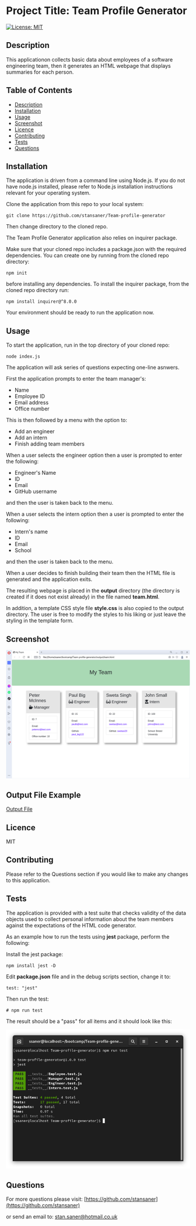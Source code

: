 
# Project Title: Team Profile Generator

[![License: MIT](https://img.shields.io/badge/License-MIT-yellow.svg)](https://opensource.org/licenses/MIT)

## Description

This applicationon collects basic data about employees of a software engineering team, then it generates an HTML webpage that displays summaries for each person.


## Table of Contents
- [Description](#description)
- [Installation](#installation)
- [Usage](#usage)
- [Screenshot](#screenshot)
- [Licence](#licence)
- [Contributing](#contributing)
- [Tests](#tests)
- [Questions](#questions)

## Installation

The application is driven from a command line using Node.js. If you do not have node.js installed, please refer to Node.js installation instructions relevant for your operating system.

Clone the application from this repo to your local system:

```
git clone https://github.com/stansaner/Team-profile-generator
```

Then change directory to the cloned repo.

The Team Profile Generator application also relies on inquirer package.

Make sure that your cloned repo includes a package.json with the required dependencies. You can create one by running from the cloned repo directory:

```
npm init
```

before installing any dependencies. To install the inquirer package, from the cloned repo directory run:

```
npm install inquirer@^8.0.0
```

Your environment should be ready to run the application now.


## Usage

 To start the application, run in the top directory of your cloned repo:

```
node index.js
```

The application will ask series of questions expecting one-line asnwers.

First the application prompts to enter the team manager's:
- Name
- Employee ID
- Email address
- Office number

This is then followed by a menu with the option to:
- Add an engineer
- Add an intern
- Finish adding team members

When a user selects the engineer option then a user is prompted to enter the following:
- Engineer's Name
- ID
- Email
- GitHub username

and then the user is taken back to the menu.

When a user selects the intern option then a user is prompted to enter the following:
- Intern's name
- ID
- Email
- School

and then the user is taken back to the menu.

When a user decides to finish building their team then the HTML file is generated and the application exits.

The resulting webpage is placed in the **output** directory (the directory is created if it does not exist already) in the file named **team.html**.

In addition, a template CSS style file **style.css** is also copied to the output directory. The user is free to modify the styles to his liking or just leave the styling in the template form.


## Screenshot

![Screenshot](./assets/MyTeam_Screenshot.png)


## Output File Example

[Output File](./assets/team.html)


## Licence

MIT

## Contributing

Please refer to the Questions section if you would like to make any changes to this application.


## Tests

The application is provided with a test suite that checks validity of the data objects used to collect personal information about the team members against the expectations of the HTML code generator.

As an example how to run the tests using **jest** package, perform the following:

Install the jest package:

```
npm install jest -D
```

Edit **package.json** file and in the debug scripts section, change it to:

	test: "jest"

Then run the test:

```
# npm run test
```

The result should be a "pass" for all items and it should look like this:

![Test run](./assets/Test_run_screenshot.png)


## Questions

For more questions please visit:
[https://github.com/stansaner](https://github.com/stansaner)

or send an email to: stan.saner@hotmail.co.uk

      